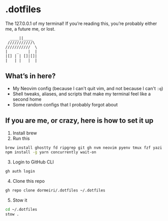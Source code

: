 # .dotfiles

The 127.0.0.1 of my terminal! If you’re reading this, you’re probably either me, a future me, or lost.

```plain
  ____||____
 ///////////\
///////////  \
|    _    |  |
|[] | | []|[]|
|   | |   |  |
```

## What’s in here?

- My Neovim config (because I can't quit vim, and not because I can't `:q`)
- Shell tweaks, aliases, and scripts that make my terminal feel like a second home
- Some random configs that I probably forgot about

## If you are me, or crazy, here is how to set it up

1. Install brew
2. Run this

```bash
brew install ghostty fd ripgrep git gh nvm neovim pyenv tmux fzf yazi
npm install -g yarn concurrently wait-on
```

3. Login to GitHub CLI

```bash
gh auth login
```

4. Clone this repo

```bash
gh repo clone dormeiri/.dotfiles ~/.dotfiles
```

5. Stow it

```bash
cd ~/.dotfiles
stow .
```
